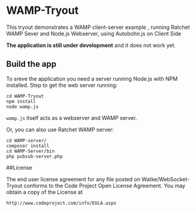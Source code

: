 WAMP-Tryout
===========

This tryout demonstrates a WAMP client-server example , running Ratchet WAMP Sever and Node.js Webserver, using Autobohn.js on Client Side

**The application is still under development** and it does not work yet.

## Build the app

To sreve the application you need a server running Node.js with NPM installed. Step to get the web server running:

    cd WAMP-Tryout
    npm install
    node wamp.js

```wamp.js``` itself acts as a webserver and WAMP server.

Or, you can also use Ratchet WAMP server:
    
    cd WAMP-server/
    composer install
    cd WAMP-Server/bin
    php pubsub-server.php

##License

The end user license agreement for any file posted on Watke/WebSocket-Tryout conforms to the Code Project Open License Agreement. You may obtain a copy of the License at

    http://www.codeproject.com/info/EULA.aspx
